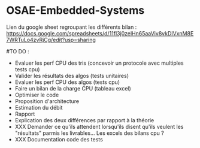 # OSAE-Embedded-Systems

Lien du google sheet regroupant les différents bilan :
https://docs.google.com/spreadsheets/d/11fl3j0zelHn65aaViv8vkDIVxnM8E7WRTuLo4zvRjCg/edit?usp=sharing

#TO DO : 
* Evaluer les perf CPU des tris (concevoir un protocole avec multiples tests cpu)
* Valider les résultats des algos (tests unitaires)
* Evaluer les perf CPU des algos (tests cpu)
* Faire un bilan de la charge CPU (tableau excel)
* Optimiser le code
* Proposition d'architecture
* Estimation du débit
* Rapport
* Explication des deux différences par rapport à la théorie
* XXX Demander ce qu'ils attendent lorsqu'ils disent qu'ils veulent les "résultats" parmis les livrables... Les excels des bilans cpu ?
* XXX Documentation code des tests
